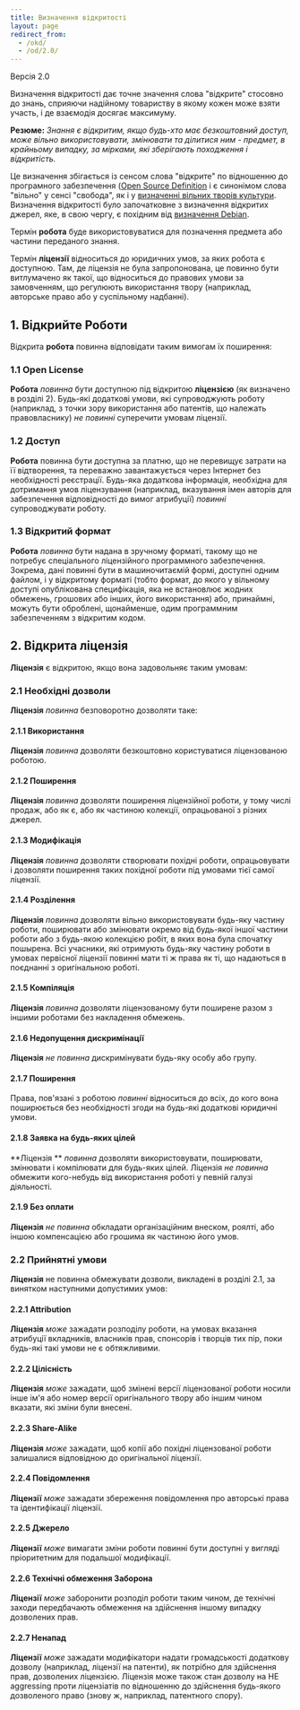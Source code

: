 ```yaml
---
title: Визначення відкритості
layout: page
redirect_from:
  - /okd/
  - /od/2.0/
---
```


Версія 2.0

Визначення відкритості дає точне значення слова "відкрите"
стоcовно до знань, сприяючи надійному товариству в якому кожен може взяти участь, і де взаємодія досягає максимуму.

**Резюме:** *Знання є відкритим, якщо будь-хто має безкоштовний доступ, може вільно використовувати, змінювати та ділитися ним - предмет, в крайньому випадку, за мірками, які зберігають походження і відкритість.*

Це визначення збігається із сенсом слова "відкрите" по відношенню до програмного забезпечення ([Open Source Definition](http://www.opensource.org/docs/osd) і є синонімом слова "вільно" у сенсі "свобода", як і у [визначенні вільних творів культури](http://freedomdefined.org). Визначення відкритості було започатковне з визначення відкритих джерел, яке, в свою чергу, є похідним від [визначення Debian](http://www.debian.org/social_contract).

Термін **робота** буде використовуватися для позначення предмета або частини переданого знання.

Термін **ліцензії** відноситься до юридичних умов, за яких робота є
доступною. Там, де ліцензія не була запропонована, це повинно бути витлумачено
як такої, що відноситься до правових умови за замовченням, що регулюють використання твору (наприклад, авторське право або у суспільному надбанні).

## 1. Відкрийте Роботи

Відкрита **робота** повинна відповідати таким вимогам їх поширення:

### 1.1 Open License

**Робота** *повинна* бути доступною під відкритою **ліцензією** (як визначено в розділі 2).
Будь-які додаткові умови, які супроводжують роботу (наприклад, з точки зору використання або патентів, що належать правовласнику) *не повинні* суперечити умовам ліцензії.

### 1.2 Доступ

**Робота** повинна бути доступна за платню, що не перевищує затрати на її відтворення, та переважно завантажується через Інтернет без необхідності реєстрації.
Будь-яка додаткова інформація, необхідна для дотримання умов ліцензування (наприклад, вказування імен
авторів для забезпечення відповідності до вимог атрибуції) *повинні* супроводжувати роботу.

### 1.3 Відкритий формат

**Робота** *повинна* бути надана в зручному форматі, такому
що не потребує спеціального ліцензійного программного забезпечення.
Зокрема, дані повинні бути в машиночитаємій формі, доступні одним файлом, і у відкритому форматі (тобто формат, до якого у вільному доступі опублікована специфікація, яка не встановлює жодних обмежень, грошових або інших,
його використання) або, принаймні, можуть бути оброблені, щонайменше, одим программним забезпеченням з відкритим кодом.

## 2. Відкрита ліцензія

**Ліцензія** є відкритою, якщо вона задовольняє таким умовам:

### 2.1 Необхідні дозволи

**Ліцензія** *повинна* безповоротно дозволяти таке:

#### 2.1.1 Використання

**Ліцензія** *повинна* дозволяти безкоштовно користуватися ліцензованою роботою.

#### 2.1.2 Поширення

**Ліцензія** *повинна* дозволяти поширення ліцензійної роботи,
у тому числі продаж, або як є, або як частиною колекції, опрацьованої з різних джерел.

#### 2.1.3 Модифікація

**Ліцензія** *повинна* дозволяти створювати похідні роботи,
опрацьовувати і дозволяти поширення таких похідної роботи під умовами тієї самої ліцензії.

#### 2.1.4 Розділення

**Ліцензія** *повинна* дозволяти 
вільно використовувати будь-яку частину роботи, поширювати або змінювати окремо від будь-якої іншої частини
роботи або з будь-якою колекцією робіт, в яких вона була спочатку
пошырена. Всі учасники, які отримують будь-яку частину
роботи в умовах первісної ліцензії повинні мати ті ж права
як ті, що надаються в поєднанні з оригінальною роботі.

#### 2.1.5 Компіляція

**Ліцензія** *повинна* дозволяти ліцензованому бути поширене разом
з іншими роботами без накладення обмежень.

#### 2.1.6 Недопущення дискримінації

**Ліцензія** *не повинна* дискримінувати будь-яку особу або групу.

#### 2.1.7 Поширення

Права, пов'язані з роботою *повинні* відноситься до всіх, до кого вона поширюється
без необхідності згоди на будь-які додаткові юридичні умови.

#### 2.1.8 Заявка на будь-яких цілей

**Ліцензія ** *повинна* дозволяти використовувати, поширювати, змінювати і
компілювати для будь-яких цілей. Ліцензія *не повинна* обмежити кого-небудь
від використання роботі у певній галузі діяльності.

#### 2.1.9 Без оплати

**Ліцензія** *не повинна* обкладати організаційним внеском, роялті, або іншою
компенсацією або грошима як частиною його умов.

### 2.2 Прийнятні умови

**Ліцензія** не повинна обмежувати дозволи,
викладені в розділі 2.1, за винятком наступними допустимих умов:

#### 2.2.1 Attribution

**Ліцензія** *може* зажадати розподілу роботи, на умовах вказання атрибуції
вкладників, власників прав, спонсорів і творців тих пір, поки
будь-які такі умови не є обтяжливими.

#### 2.2.2 Цілісність

**Ліцензія** *може* зажадати, щоб змінені версії ліцензованої роботи
носили інше ім'я або номер версії оригінального твору або
іншим чином вказати, які зміни були внесені.

#### 2.2.3 Share-Alike

**Ліцензія** *може* зажадати, щоб копії або похідні ліцензованої роботи залишалися
відповідною до оригінальної ліцензії.

#### 2.2.4 Повідомлення

**Ліцензії** *може* зажадати збереження повідомлення про авторські права та ідентифікації ліцензії.

#### 2.2.5 Джерело

**Ліцензії** *може* вимагати зміни роботи повинні бути доступні у вигляді пріоритетним для подальшої модифікації.

#### 2.2.6 Технічні обмеження Заборона

**Ліцензії** *може* заборонити розподіл роботи таким чином, де технічні заходи передбачають обмеження на здійснення іншому випадку дозволених прав.

#### 2.2.7 Ненапад

**Ліцензії** *може* зажадати модифікатори надати громадськості додаткову дозволу (наприклад, ліцензії на патенти), як потрібно для здійснення прав, дозволених ліцензією. Ліцензія може також стан дозволу на НЕ aggressing проти ліцензіатів по відношенню до здійснення будь-якого дозволеного право (знову ж, наприклад, патентного спору).
